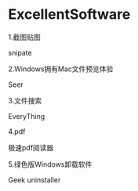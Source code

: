 # ExcellentSoftware

1.截图贴图

snipate

2.Windows拥有Mac文件预览体验

Seer

3.文件搜索

EveryThing

4.pdf

极速pdf阅读器

5.绿色版Windows卸载软件

Geek uninstaller
